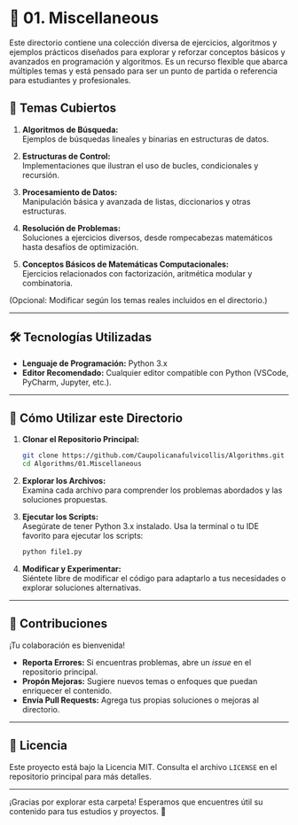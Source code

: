 # 📂 01. Miscellaneous

Este directorio contiene una colección diversa de ejercicios, algoritmos y ejemplos prácticos diseñados para explorar y reforzar conceptos básicos y avanzados en programación y algoritmos. Es un recurso flexible que abarca múltiples temas y está pensado para ser un punto de partida o referencia para estudiantes y profesionales.

## 📖 Temas Cubiertos

1. **Algoritmos de Búsqueda:**  
   Ejemplos de búsquedas lineales y binarias en estructuras de datos.

2. **Estructuras de Control:**  
   Implementaciones que ilustran el uso de bucles, condicionales y recursión.

3. **Procesamiento de Datos:**  
   Manipulación básica y avanzada de listas, diccionarios y otras estructuras.

4. **Resolución de Problemas:**  
   Soluciones a ejercicios diversos, desde rompecabezas matemáticos hasta desafíos de optimización.

5. **Conceptos Básicos de Matemáticas Computacionales:**  
   Ejercicios relacionados con factorización, aritmética modular y combinatoria.

(Opcional: Modificar según los temas reales incluidos en el directorio.)

---

## 🛠️ Tecnologías Utilizadas

- **Lenguaje de Programación:** Python 3.x  
- **Editor Recomendado:** Cualquier editor compatible con Python (VSCode, PyCharm, Jupyter, etc.).

---

## 🚀 Cómo Utilizar este Directorio

1. **Clonar el Repositorio Principal:**  
   ```bash
   git clone https://github.com/Caupolicanafulvicollis/Algorithms.git
   cd Algorithms/01.Miscellaneous
   ```

2. **Explorar los Archivos:**  
   Examina cada archivo para comprender los problemas abordados y las soluciones propuestas.

3. **Ejecutar los Scripts:**  
   Asegúrate de tener Python 3.x instalado. Usa la terminal o tu IDE favorito para ejecutar los scripts:
   ```bash
   python file1.py
   ```

4. **Modificar y Experimentar:**  
   Siéntete libre de modificar el código para adaptarlo a tus necesidades o explorar soluciones alternativas.

---

## 👥 Contribuciones

¡Tu colaboración es bienvenida!  
- **Reporta Errores:** Si encuentras problemas, abre un _issue_ en el repositorio principal.  
- **Propón Mejoras:** Sugiere nuevos temas o enfoques que puedan enriquecer el contenido.  
- **Envía Pull Requests:** Agrega tus propias soluciones o mejoras al directorio.

---

## 📝 Licencia

Este proyecto está bajo la Licencia MIT. Consulta el archivo `LICENSE` en el repositorio principal para más detalles.

---

¡Gracias por explorar esta carpeta! Esperamos que encuentres útil su contenido para tus estudios y proyectos. 🚀
